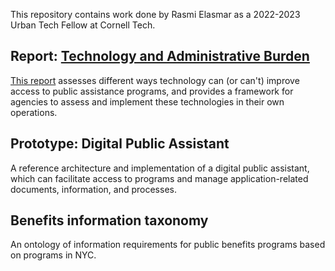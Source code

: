 This repository contains work done by Rasmi Elasmar as a 2022-2023 Urban Tech Fellow at Cornell Tech.
## Report: [Technology and Administrative Burden](<writing/Digital Public Infrastructure and Administrative Burden.md>)
[This report](<writing/Digital Public Infrastructure and Administrative Burden.md>) assesses different ways technology can (or can't) improve access to public assistance programs, and provides a framework for agencies to assess and implement these technologies in their own operations.
## Prototype: Digital Public Assistant
A reference architecture and implementation of a digital public assistant, which can facilitate access to programs and manage application-related documents, information, and processes.
## Benefits information taxonomy
An ontology of information requirements for public benefits programs based on programs in NYC.
